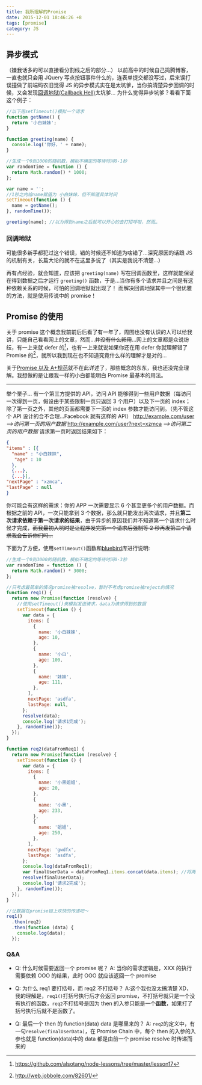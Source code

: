```yaml
---
title: 我所理解的Promise
date: 2015-12-01 18:46:26 +8
tags: [promise]
category: JS
---
```


## 异步模式

（嫌我话多的可以直接看分割线之后的部分…）
以前高中的时候自己捣腾博客，一直也就只会用 JQuery 写点按钮事件什么的，连表单提交都没写过，后来误打误撞做了前端码农旧觉得 JS 的异步模式实在是太坑爹，当你搞清楚异步回调的时候，又会发现[回调地狱(Callback Hell)](http://callbackhell.com/)太坑爹…
为什么觉得异步坑爹？看看下面这个例子：

```js
//以下用setTimeout()模拟一个请求
function getName() {
  return '小白妹妹';
}

function greeting(name) {
  console.log('你好，' + name);
}

//生成一个0到1000的随机数，模拟不确定的等待时间0-1秒
var randomTime = function () {
  return Math.random() * 1000;
};

var name = '';
//1秒之内给name赋值为 小白妹妹，但不知道具体时间
setTimeout(function () {
  name = getName();
}, randomTime());

greeting(name); //以为得到name之后就可以开心的去打招呼啦，然而…
```

### 回调地狱

可能很多新手都犯过这个错误，错的时候还不知道为啥错了…深究原因的话跟 JS 的机制有关，长篇大论的就不在这里多说了（其实是我说不清楚…）

再有点经验，就会知道，应该把 `greeting(name)` 写在回调函数里，这样就能保证在得到数据之后才运行 `greeting()` 函数，于是…当你有多个请求并且之间是有这种依赖关系的时候，可怕的回调地狱就出现了！
而解决回调地狱其中一个很优雅的方法，就是使用传说中的 promise！

## Promise 的使用

关于 promise 这个概念我前前后后看了有一年了，周围也没有认识的人可以给我讲，只能自己看看网上的文章，然而…~~并没有什么卵用~~…网上的文章都是众说纷纭，有一上来就 defer 的[^1]，也有一上来就说如果你还在用 defer 你就理解错了 Promise 的[^2]，就所以我到现在也不知道究竟什么样的理解才是对的…

关于[Promise 以及 A+规范](http://segmentfault.com/a/1190000002452115)就不在此详述了，那些概念的东东，我也还没完全理解。我想做的是让跟我一样的小白都能明白 Promise 最基本的用法。

---

举个栗子…
有一个第三方提供的 API，访问 API 能够得到一些用户数据（每访问一次得到一页，假设由于某些限制一页只返回 3 个用户）以及下一页的 index；除了第一页之外，其他的页面都需要下一页的 index 参数才能访问到。（先不管这个 API 设计的合不合理…Facebook 就有这样的 API）
http://example.com/user _-->访问第一页的用户数据_
http://example.com/user?next=xzmca _-->访问第二页的用户数据_
请求第一页时返回结果如下：

```json
{
"items" : [{
  "name" : "小白妹妹",
   "age" : 10
  },
  {...},
  {...}],
"nextPage" : "xzmca",
"lastPage" : null
}
```

你可能会有这样的需求：你的 APP 一次需要显示 6 个甚至更多个的用户数据。而根据之前的 API，一次只能拿到 3 个数据，那么就只能发出两次请求，并且**第二次请求依赖于第一次请求的结果**，由于异步的原因我们并不知道第一个请求什么时候才完成，~~而我最初入坑时是让程序发完第一个请求后强制等 2 秒再发第二个请求我会告诉你们吗…~~

下面为了方便，使用`setTimeout()`函数和[bluebird](http://bluebirdjs.com/)库进行说明:

```js
//生成一个0到3000的随机数，模拟不确定的等待时间0-3秒
var randomTime = function () {
  return Math.random() * 3000;
};

//只考虑最简单的情况promise被resolve，暂时不考虑promise被reject的情况
function req1() {
  return new Promise(function (resolve) {
    //使用setTimeout()来模拟发送请求，data为请求得到的数据
    setTimeout(function () {
      var data = {
        items: [
          {
            name: '小白妹妹',
            age: 10,
          },
          {
            name: '小白',
            age: 100,
          },
          {
            name: '妹妹',
            age: 111,
          },
        ],
        nextPage: 'asdfa',
        lastPage: null,
      };
      resolve(data);
      console.log('请求1完成');
    }, randomTime());
  });
}

function req2(dataFromReq1) {
  return new Promise(function (resolve) {
    setTimeout(function () {
      var data = {
        items: [
          {
            name: '小黑姐姐',
            age: 20,
          },
          {
            name: '小黑',
            age: 233,
          },
          {
            name: '姐姐',
            age: 250,
          },
        ],
        nextPage: 'gwdfx',
        lastPage: 'asdfa',
      };
      console.log(dataFromReq1);
      var finalUserData = dataFromReq1.items.concat(data.items); //将两次得到的用户数据合并
      resolve(finalUserData);
      console.log('请求2完成');
    }, randomTime());
  });
}

//让数据在promise链上欢快的传递吧～
req1()
  .then(req2)
  .then(function (data) {
    console.log(data);
  });
```

### Q&A

- Q: 什么时候需要返回一个 promise 呢？
  A: 当你的需求逻辑是，XXX 的执行需要依赖 OOO 的结果，此时 OOO 就应该返回一个 promise

- Q: 为什么 req1 要打括号，而 req2 不打括号？
  A:这个我也没太搞清楚 XD，我的理解是，`req1()`打括号执行后才会返回 promise，不打括号就只是一个没有执行的函数，`req2`不打括号是因为 then 的入参只能是一个**函数**，如果打了括号执行后就不是函数了。

- Q: 最后一个 then 的 function(data) data 是哪里来的？
  A: `req2`的定义中，有一句`resolve(finalUserData)`，在 Promise Chain 中，每个 then 的入参的入参也就是 function(data)中的 data 都是由前一个 promise resolve 时传递而来的

[^1]: https://github.com/alsotang/node-lessons/tree/master/lesson17
[^2]: http://web.jobbole.com/82601/
